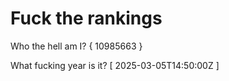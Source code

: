 # Fuck the rankings

Who the hell am I?
{ 10985663 }

What fucking year is it?
[ 2025-03-05T14:50:00Z ]

